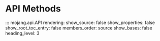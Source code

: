 # API Methods

::: mojang.api.API
    rendering:
        show_source: false
        show_properties: false
        show_root_toc_entry: false
        members_order: source
        show_bases: false
        heading_level: 3